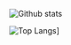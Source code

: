 ![Github stats](https://github-readme-stats.vercel.app/api?username=olav35&show_icons=true&count_private=true)

![Top Langs](https://github-readme-stats.vercel.app/api/top-langs/?username=olav35)]
